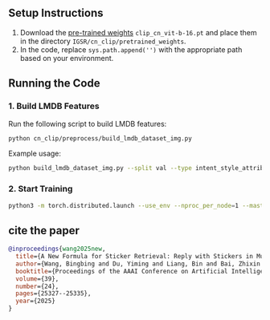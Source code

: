 ## Setup Instructions

1. Download the [pre-trained weights](https://pan.baidu.com/s/1tNYBhYKbIzYPw7BP7Be3rQ?pwd=3dyx) `clip_cn_vit-b-16.pt` and place them in the directory `IGSR/cn_clip/pretrained_weights`.
2. In the code, replace `sys.path.append('')` with the appropriate path based on your environment.

## Running the Code

### 1. Build LMDB Features

Run the following script to build LMDB features:

```bash
python cn_clip/preprocess/build_lmdb_dataset_img.py
```
Example usage:
```bash
python build_lmdb_dataset_img.py --split val --type intent_style_attribute --mode yongyuan --threshold 600
```

### 2. Start Training
```bash
python3 -m torch.distributed.launch --use_env --nproc_per_node=1 --master_port=5555 cn_clip/training/main.py
```

## cite the paper
```bibtex
@inproceedings{wang2025new,
  title={A New Formula for Sticker Retrieval: Reply with Stickers in Multi-Modal and Multi-Session Conversation},
  author={Wang, Bingbing and Du, Yiming and Liang, Bin and Bai, Zhixin and Yang, Min and Wang, Baojun and Wong, Kam-Fai and Xu, Ruifeng},
  booktitle={Proceedings of the AAAI Conference on Artificial Intelligence},
  volume={39},
  number={24},
  pages={25327--25335},
  year={2025}
}
```
